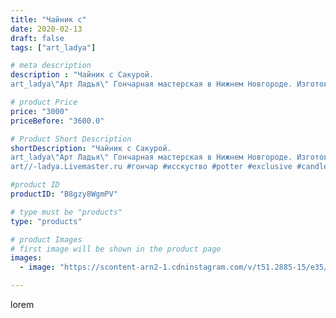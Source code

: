 ```yaml
---
title: "Чайник с"
date: 2020-02-13
draft: false
tags: ["art_ladya"]

# meta description
description : "Чайник с Сакурой.
art_ladya\"Арт Ладья\" Гончарная мастерская в Нижнем Новгороде. Изготовление керамики и мастер//-классы по обучению. https://vk.com/art_ladya "

# product Price
price: "3000"
priceBefore: "3600.0"

# Product Short Description
shortDescription: "Чайник с Сакурой.
art_ladya\"Арт Ладья\" Гончарная мастерская в Нижнем Новгороде. Изготовление керамики и мастер//-классы по обучению. https://vk.com/art_ladya art_ladya@mail.ru 
art//-ladya.Livemaster.ru #гончар #исскуство #potter #exclusive #candles #teatradition #керамиканазаказ #handmade #керамика #гончарнаяпосуда #сакура #painter #tea #decor #ceramicar #nntoday #claygoods #restaurant #earthenware #ceramic #design #japanese #sakura #ceramicart #teapot #заварочныйчайник #clay #авторскаякерамика #кюсу"

#product ID
productID: "B8gzy8WgmPV"

# type must be "products"
type: "products"

# product Images
# first image will be shown in the product page
images:
  - image: "https://scontent-arn2-1.cdninstagram.com/v/t51.2885-15/e35/s1080x1080/83920580_2584432338331948_5894186931451427566_n.jpg?tp=1&_nc_ht=scontent-arn2-1.cdninstagram.com&_nc_cat=104&_nc_ohc=NQ47BnZK9EQAX9nIxSm&ccb=7-4&oh=e0317327991fe35081dc32b97d7b9038&oe=60838EB8&_nc_sid=86f79a&ig_cache_key=MjI0MzAyMDQxNTU3ODU2MzU0MQ%3D%3D.2-ccb7-4"

---
```

lorem
